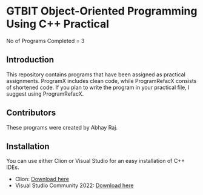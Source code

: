 # GTBIT Object-Oriented Programming Using C++ Practical

No of Programs Completed = 3

## Introduction

This repository contains programs that have been assigned as practical assignments. ProgramX includes clean code, while ProgramRefacX consists of shortened code. If you plan to write the program in your practical file, I suggest using ProgramRefacX.

## Contributors

These programs were created by Abhay Raj.

## Installation

You can use either Clion or Visual Studio for an easy installation of C++ IDEs.

- Clion: [Download here](https://www.jetbrains.com/clion/)
- Visual Studio Community 2022: [Download here](https://visualstudio.microsoft.com/)

